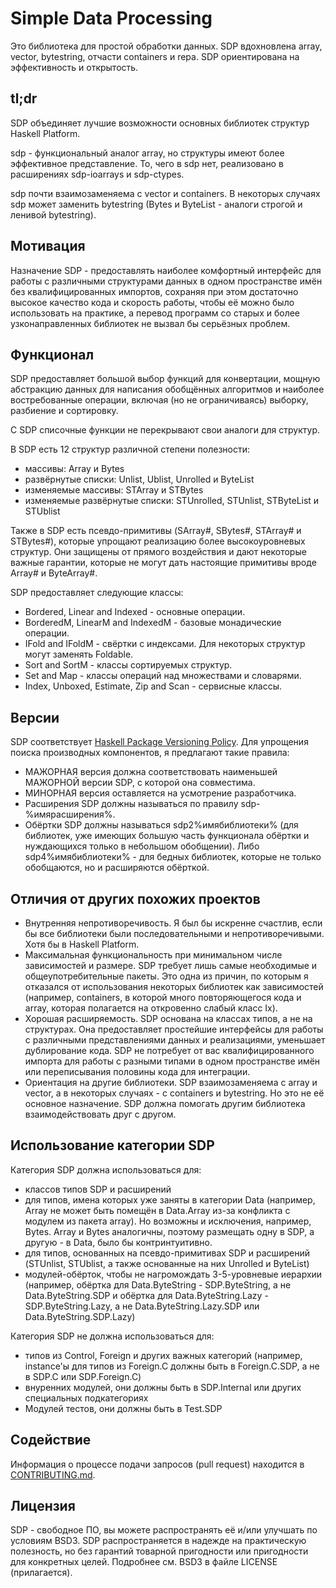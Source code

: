 # Simple Data Processing

Это библиотека для простой обработки данных. SDP вдохновлена array, vector,
bytestring, отчасти containers и repa. SDP ориентирована на эффективность и
открытость.

## tl;dr

SDP объединяет лучшие возможности основных библиотек структур Haskell Platform.

sdp - функциональный аналог array, но структуры имеют более эффективное
представление. То, чего в sdp нет, реализовано в расширениях sdp-ioarrays и
sdp-ctypes.

sdp почти взаимозаменяема с vector и containers. В некоторых случаях sdp может
заменить bytestring (Bytes и ByteList - аналоги строгой и ленивой bytestring).

## Мотивация

Назначение SDP - предоставлять наиболее комфортный интерфейс для работы с
различными структурами данных в одном пространстве имён без квалифицированных
импортов, сохраняя при этом достаточно высокое качество кода и скорость работы,
чтобы её можно было использовать на практике, а перевод программ со старых и
более узконаправленных библиотек не вызвал бы серьёзных проблем.

## Функционал

SDP предоставляет большой выбор функций для конвертации, мощную абстракцию
данных для написания обобщённых алгоритмов и наиболее востребованные операции,
включая (но не ограничиваясь) выборку, разбиение и сортировку.

С SDP списочные функции не перекрывают свои аналоги для структур.

В SDP есть 12 структур различной степени полезности:
- массивы: Array и Bytes
- развёрнутые списки: Unlist, Ublist, Unrolled и ByteList
- изменяемые массивы: STArray и STBytes
- изменяемые развёрнутые списки: STUnrolled, STUnlist, STByteList и STUblist

Также в SDP есть псевдо-примитивы (SArray#, SBytes#, STArray# и STBytes#),
которые упрощают реализацию более высокоуровневых структур. Они защищены от
прямого воздействия и дают некоторые важные гарантии, которые не могут дать
настоящие примитивы вроде Array# и ByteArray#.

SDP предоставляет следующие классы:

- Bordered, Linear and Indexed - основные операции.
- BorderedM, LinearM and IndexedM - базовые монадические операции.
- IFold and IFoldM - свёртки с индексами. Для некоторых структур могут заменять
Foldable.
- Sort and SortM - классы сортируемых структур.
- Set and Map - классы операций над множествами и словарями.
- Index, Unboxed, Estimate, Zip and Scan - сервисные классы.

## Версии

SDP соответствует [Haskell Package Versioning Policy](https://pvp.haskell.org).
Для упрощения поиска производных компонентов, я предлагают такие правила:
* МАЖОРНАЯ версия должна соответствовать наименьшей МАЖОРНОЙ версии SDP, с
которой она совместима.
* МИНОРНАЯ версия оставляется на усмотрение разработчика.
* Расширения SDP должны называться по правилу sdp-%имярасширения%.
* Обёртки SDP должны называться sdp2%имябиблиотеки% (для библиотек, уже имеющих
большую часть функционала обёртки и нуждающихся только в небольшом обобщении).
Либо sdp4%имябиблиотеки% - для бедных библиотек, которые не только обобщаются,
но и расширяются обёрткой.

## Отличия от других похожих проектов

* Внутренняя непротиворечивость. Я был бы искренне счастлив, если бы все
библиотеки были последовательными и непротиворечивыми. Хотя бы в Haskell
Platform.
* Максимальная функциональность при минимальном числе зависимостей и размере.
SDP требует лишь самые необходимые и общеупотребительные пакеты. Это одна из
причин, по которым я отказался от использования некоторых библиотек как
зависимостей (например, containers, в которой много повторяющегося кода и array,
которая полагается на откровенно слабый класс Ix).
* Хорошая расширяемость. SDP основана на классах типов, а не на структурах. Она
предоставляет простейшие интерфейсы для работы с различными представлениями
данных и реализациями, уменьшает дублирование кода. SDP не потребует от вас
квалифицированного импорта для работы с разными типами в одном пространстве имён
или переписывания половины кода для интеграции.
* Ориентация на другие библиотеки. SDP взаимозаменяема с array и vector, а в
некоторых случаях - с containers и bytestring. Но это не её основное назначение.
SDP должна помогать другим библиотека взаимодействовать друг с другом.

## Использование категории SDP

Категория SDP должна использоваться для:
* классов типов SDP и расширений
* для типов, имена которых уже заняты в категории Data (например, Array не может
быть помещён в Data.Array из-за конфликта с модулем из пакета array).
Но возможны и исключения, например, Bytes. Array и Bytes аналогичны, поэтому
размещать одну в SDP, а другую - в Data, было бы контринтуитивно.
* для типов, основанных на псевдо-примитивах SDP и расширений (STUnlist,
STUblist, а также основанные на них Unrolled и ByteList)
* модулей-обёрток, чтобы не нагромождать 3-5-уровневые иерархии (например,
обёртка для Data.ByteString - SDP.ByteString, а не Data.ByteString.SDP и обёртка
для Data.ByteString.Lazy - SDP.ByteString.Lazy, а не Data.ByteString.Lazy.SDP
или Data.ByteString.SDP.Lazy)

Категория SDP не должна использоваться для:
* типов из Control, Foreign и других важных категорий (например, instance'ы для
типов из Foreign.C должны быть в Foreign.C.SDP, а не в SDP.C или SDP.Foreign.C)
* внуренних модулей, они должны быть в SDP.Internal или других специальных
подкатегориях
* Модулей тестов, они должны быть в Test.SDP

## Содействие

Информация о процессе подачи запросов (pull request) находится в
[CONTRIBUTING.md](https://github.com/andreymulik/sdp/blob/master/CONTRIBUTING.md).

## Лицензия

SDP - свободное ПО, вы можете распространять её и/или улучшать по условиям BSD3.
SDP распространяется в надежде на практическую полезность, но без гарантий
товарной пригодности или пригодности для конкретных целей. Подробнее см. BSD3 в
файле LICENSE (прилагается).

